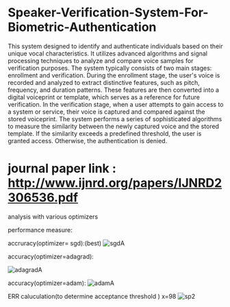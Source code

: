 # Speaker-Verification-System-For-Biometric-Authentication
This system designed to identify and authenticate individuals based on their unique vocal characteristics. It utilizes advanced algorithms and signal processing techniques to analyze and compare voice samples for verification purposes.
The system typically consists of two main stages: enrollment and verification. During the enrollment stage, the user's voice is recorded and analyzed to extract distinctive features, such as pitch, frequency, and duration patterns. These features are then converted into a digital voiceprint or template, which serves as a reference for future verification.
In the verification stage, when a user attempts to gain access to a system or service, their voice is captured and compared against the stored voiceprint. The system performs a series of sophisticated algorithms to measure the similarity between the newly captured voice and the stored template. If the similarity exceeds a predefined threshold, the user is granted access. Otherwise, the authentication is denied.
# journal paper link : http://www.ijnrd.org/papers/IJNRD2306536.pdf

  analysis with various optimizers

    
  performance measure:

    
  accruracy(optimizer= sgd):(best)
  ![sgdA](https://github.com/Iama-king/speaker-verification-system-for-biometric-authentication/assets/87493642/3237a717-d9c0-45cb-8f3d-aff2bf4afa15)
  
  accuracy(optimizer=adagrad):
  
  ![adagradA](https://github.com/Iama-king/speaker-verification-system-for-biometric-authentication/assets/87493642/19f8d76d-ca41-49db-9c66-6a67d64b9766)

  accuracy(optimizer=adam):
  ![adamA](https://github.com/Iama-king/speaker-verification-system-for-biometric-authentication/assets/87493642/ce52e966-0663-47fa-8ca8-051640946f5d)

  ERR caluculation(to determine acceptance threshold ) x=98
  ![sp2](https://github.com/Iama-king/speaker-verification-system-for-biometric-authentication/assets/87493642/d0132601-9326-4170-b6ee-0111f682a09b)


